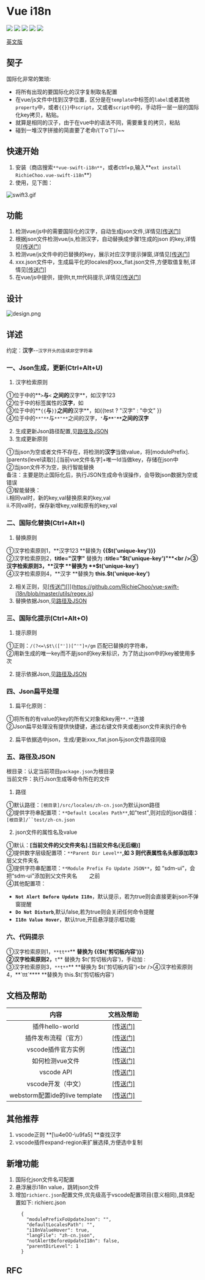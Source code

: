 # Vue i18n

[![](https://vsmarketplacebadge.apphb.com/version/RichieChoo.vue-swift-i18n.svg
)](https://marketplace.visualstudio.com/items?itemName=RichieChoo.vue-swift-i18n)
[![](https://vsmarketplacebadge.apphb.com/installs-short/RichieChoo.vue-swift-i18n.svg
)](https://marketplace.visualstudio.com/items?itemName=RichieChoo.vue-swift-i18n)
[![](https://vsmarketplacebadge.apphb.com/downloads-short/RichieChoo.vue-swift-i18n.svg
)](https://marketplace.visualstudio.com/items?itemName=RichieChoo.vue-swift-i18n)
[![](https://vsmarketplacebadge.apphb.com/rating-short/RichieChoo.vue-swift-i18n.svg
)](https://marketplace.visualstudio.com/items?itemName=RichieChoo.vue-swift-i18n)
[![](https://vsmarketplacebadge.apphb.com/trending-monthly/RichieChoo.vue-swift-i18n.svg
)](https://marketplace.visualstudio.com/items?itemName=RichieChoo.vue-swift-i18n)

[英文版](./README_EN.md)

## 契子
国际化非常的繁琐:

- 将所有出现的要国际化的汉字复制取名配置
- 在vue/js文件中找到汉字位置，区分是在`template`中标签的`label`或者其他`property`中，或者`{{}}`中`script`，又或者`script`中的，手动将一层一层的国际化key拷贝，粘贴。
- 就算是相同的汉子，由于在vue中的语法不同，需要重复的拷贝，粘贴
- 碰到一堆汉字拼接的简直要了老命/(ㄒoㄒ)/~~

## 快速开始

1. 安装（商店搜索`**vue-swift-i18n**`，或者ctrl+p,输入**`ext install RichieChoo.vue-swift-i18n`**）
1. 使用，见下图：

![swift3.gif](https://cdn.nlark.com/yuque/0/2019/gif/111625/1565579740171-8872bfd0-690b-43f3-8474-4f8c890aebdd.gif#align=left&display=inline&height=1080&name=swift3.gif&originHeight=1080&originWidth=1920&size=1569758&status=done&width=1920)

## 功能

1. 检测vue/js中的需要国际化的汉字，自动生成json文件,详情见[[传送门]](#Ne7u1)
1. 根据json文件检测vue/js,检测汉字，自动替换成步骤1生成的json 的key,详情见[[传送门]](#ypf2z)
1. 检测vue/js文件中的已替换的key，展示对应汉字提示弹窗,详情见[[传送门]](#qkRns)
1. xxx.json文件中，生成扁平化的locales的xxx_flat.json文件,方便取值复制,详情见[[传送门]](#AupC0)
1. 在vue/js中提供，提供t,tt,ttt代码提示,详情见[[传送门]](#8c0Fn)

## 设计
![design.png](https://cdn.nlark.com/yuque/0/2020/png/111625/1582165204110-151c4717-556e-443e-8975-cb29cbcbe83f.png?x-oss-process=image/resize,w_1418)

## 详述
约定：**汉字**--`汉字开头的连续非空字符串`

### 一、Json生成，更新(Ctrl+Alt+U)

1. 汉字检索原则

①位于<template></template>中的**`>`**与**`<` **之间的**汉字**，如<span>汉字123</span><br />②位于<template></template>中的标签属性的**汉字**，如<span title="汉字"></span><br />③位于<template></template>中的**`{{`**与**`}}`**之间的**汉字**，如<span>{{test ? "汉字" : "中文" }}</span><br />④位于<script></script>中的`**"**`与`**"**`之间的汉字，**`'`**与`**'**`之间的**汉字**

2. 生成更新Json路径配置,见[路径及JSON](#r4EQa)
2. 生成更新原则

①当json为空或者文件不存在，将检测的**汉字**当做value，将[modulePrefix].[parents(level读取)].[当前vue文件名字]+唯一Id当做key，存储在json中<br />②当json文件不为空，执行智能替换<br />备注：主要是防止国际化后，执行JSON生成命令误操作，会导致json数据为空或错误<br />③智能替换：<br />i.相同val时，新的key,val替换原来的key,val<br />ii.不同val时，保存新增key,val和原有的key,val<br />

### 二、国际化替换(Ctrl+Alt+I)

1. 替换原则

①汉字检索原则1，**汉字123 **替换为 **{{$t('unique-key')}}**<br />②汉字检索原则2，**title="汉字"** 替换为 **:title="$t('unique-key')"**<br />③汉字检索原则3，**汉字 **替换为 **$t('unique-key')**<br />④汉字检索原则4，**汉字 **替换为 **this.$t('unique-key')**

2. 相关正则，见[[](https://github.com/RichieChoo/vue-swift-i18n/blob/master/utils/regex.js)[传送门](https://github.com/RichieChoo/vue-swift-i18n/blob/master/utils/regex.js)[]](https://github.com/RichieChoo/vue-swift-i18n/blob/master/utils/regex.js)
2. 替换依据Json,见[路径及JSON](#r4EQa)

### 三、国际化提示(Ctrl+Alt+O)

1. 提示原则

①正则：`/(?<=\$t\(["'])[^'"]+/gm` 匹配已替换的字符串，<br />②用新生成的唯一key而不是json的key来标识，为了防止json中的key被使用多次

2. 提示依据Json,见[路径及JSON](#r4EQa)

### 四、Json扁平处理

1. 扁平化原则：

①将所有的有value的key的所有父对象和key用`**.**`连接<br />②Json扁平处理没有提供快捷键，通过右键文件夹或者json文件来执行命令

2. 扁平依据选中json，生成/更新xxx_flat.json与json文件路径同级

### 五、路径及JSON
根目录：认定当前项目`package.json`为根目录<br />当前文件：执行Json生成等命令所在的文件

1. 路径

①默认路径：`[根目录]/src/locales/zh-cn.json`为默认json路径<br />②提供字符串配置项：`**Default Locales Path**`,如"test",则对应的json路径：`[根目录]/``test/zh-cn.json`

2. json文件的属性名及value

①默认：**[当前文件的父文件夹名].[当前文件名(无后缀)]**<br />②提供数字层级配置项：`**Parent Dir Level**`**,**如** 3 **则代表属性名头部添加取**3**层父文件夹名<br />③提供字符串配置项：`**Module Prefix Fo Update JSON**`，如 “sdm-ui”，会把“sdm-ui"添加到父文件夹名        之前<br />④其他配置项：

  - **`Not Alert Before Update I18n`**，默认提示，若为true则会直接更新json不弹窗提醒
  - **`Do Not Disturb`**,默认false,若为true则会关闭任何命令提醒
  - **`I18n Value Hover`**，默认true,开启悬浮提示框功能



### 六、代码提示
①汉字检索原则1，`**tt**`** **替换为 {{$t('剪切板内容')}}<br />②汉字检索原则2，**`t`** 替换为 $t('剪切板内容')，手动加`：`<br />③汉字检索原则3，`**t**`** **替换为 $t('剪切板内容')<br />④汉字检索原则4，**`ttt`**** **替换为 this.$t('剪切板内容')


## 文档及帮助

| 内容 | 文档及帮助 |
| :---: | :---: |
| 插件hello-world | [[传送门]](https://code.visualstudio.com/api/get-started/your-first-extension) |
| 插件发布流程（官方） | [[传送门]](https://code.visualstudio.com/api/working-with-extensions/publishing-extension) |
| vscode插件官方实例 | [[传送门]](https://github.com/microsoft/vscode-extension-samples) |
| 如何检测vue文件 | [[传送门]](https://code.visualstudio.com/api/language-extensions/language-configuration-guide) |
| vscode API | [[传送门]](https://code.visualstudio.com/api/references/vscode-api) |
| vscode开发（中文） | [[传送门]](https://www.cnblogs.com/liuxianan/p/vscode-plugin-hello-world.html) |
| webstorm配置ide的live template | [[传送门]](https://www.jianshu.com/p/02a2d2c1b556) |



## 其他推荐

1. vscode正则 **[\u4e00-\u9fa5] **查找汉字
1. vscode插件expand-region来扩展选择,方便选中复制

## 新增功能
1. 国际化json文件名可配置
1. 悬浮展示i18n value，跳转json文件
1. 增加`richierc.json`配置文件,优先级高于vscode配置项目(意义相同),具体配置如下:
    richierc.json
    ```
      {
        "modulePrefixFoUpdateJson": "",
        "defaultLocalesPath": "",
        "i18nValueHover": true,
        "langFile": "zh-cn.json",
        "notAlertBeforeUpdateI18n": false,
        "parentDirLevel": 1
      }

    ```

## RFC







